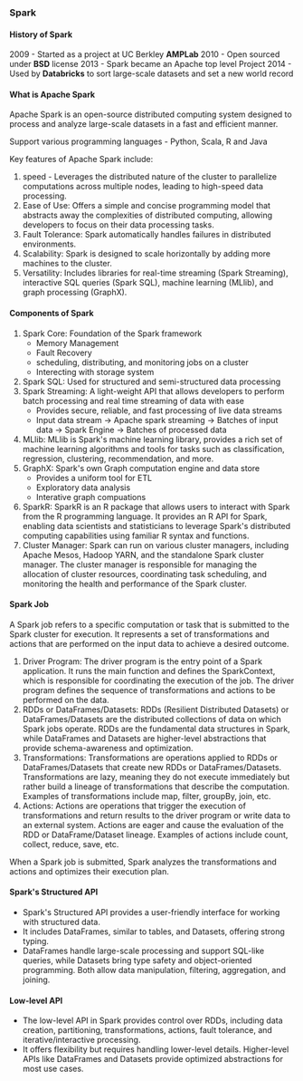 ### Spark

#### History of Spark 

2009 - Started as a project at UC Berkley **AMPLab**
2010 - Open sourced under **BSD** license 
2013 - Spark became an Apache top level Project
2014 - Used by **Databricks** to sort large-scale datasets and set a new world record 

#### What is Apache Spark 

Apache Spark is an open-source distributed computing system designed to process and analyze large-scale datasets in a fast and efficient manner.

Support various programming languages - Python, Scala, R and Java 

Key features of Apache Spark include:
1. speed -  Leverages the distributed nature of the cluster to parallelize computations across multiple nodes, leading to high-speed data processing.
2. Ease of Use: Offers a simple and concise programming model that abstracts away the complexities of distributed computing, allowing developers to focus on their data processing tasks. 
3. Fault Tolerance: Spark automatically handles failures in distributed environments.
4. Scalability: Spark is designed to scale horizontally by adding more machines to the cluster. 
5. Versatility: Includes libraries for real-time streaming (Spark Streaming), interactive SQL queries (Spark SQL), machine learning (MLlib), and graph processing (GraphX).

#### Components of Spark 

1. Spark Core: Foundation of the Spark framework
    - Memory Management 
    - Fault Recovery
    - scheduling, distributing, and monitoring jobs on a cluster 
    - Interecting with storage system 
2. Spark SQL: Used for structured and semi-structured data processing 
3. Spark Streaming: A light-weight API that allows developers to perform batch processing and real time streaming of data with ease 
    - Provides secure, reliable, and fast processing of live data streams 
    - Input data stream -> Apache spark streaming -> Batches of input data -> Spark Engine -> Batches of processed data 
4. MLlib: MLlib is Spark's machine learning library, provides a rich set of machine learning algorithms and tools for tasks such as classification, regression, clustering, recommendation, and more. 
5. GraphX: Spark's own Graph computation engine and data store 
    - Provides a uniform tool for ETL 
    - Exploratory data analysis 
    - Interative graph compuations 
6. SparkR: SparkR is an R package that allows users to interact with Spark from the R programming language. It provides an R API for Spark, enabling data scientists and statisticians to leverage Spark's distributed computing capabilities using familiar R syntax and functions.
7. Cluster Manager: Spark can run on various cluster managers, including Apache Mesos, Hadoop YARN, and the standalone Spark cluster manager. The cluster manager is responsible for managing the allocation of cluster resources, coordinating task scheduling, and monitoring the health and performance of the Spark cluster.

#### Spark Job 

A Spark job refers to a specific computation or task that is submitted to the Spark cluster for execution. It represents a set of transformations and actions that are performed on the input data to achieve a desired outcome. 

1. Driver Program: The driver program is the entry point of a Spark application. It runs the main function and defines the SparkContext, which is responsible for coordinating the execution of the job. The driver program defines the sequence of transformations and actions to be performed on the data.
2. RDDs or DataFrames/Datasets: RDDs (Resilient Distributed Datasets) or DataFrames/Datasets are the distributed collections of data on which Spark jobs operate. RDDs are the fundamental data structures in Spark, while DataFrames and Datasets are higher-level abstractions that provide schema-awareness and optimization.
3. Transformations: Transformations are operations applied to RDDs or DataFrames/Datasets that create new RDDs or DataFrames/Datasets. Transformations are lazy, meaning they do not execute immediately but rather build a lineage of transformations that describe the computation. Examples of transformations include map, filter, groupBy, join, etc.
4. Actions: Actions are operations that trigger the execution of transformations and return results to the driver program or write data to an external system. Actions are eager and cause the evaluation of the RDD or DataFrame/Dataset lineage. Examples of actions include count, collect, reduce, save, etc.

When a Spark job is submitted, Spark analyzes the transformations and actions and optimizes their execution plan.

#### Spark's Structured API

- Spark's Structured API provides a user-friendly interface for working with structured data.
- It includes DataFrames, similar to tables, and Datasets, offering strong typing.
- DataFrames handle large-scale processing and support SQL-like queries, while Datasets bring type safety and object-oriented programming. Both allow data manipulation, filtering, aggregation, and joining.

#### Low-level API
- The low-level API in Spark provides control over RDDs, including data creation, partitioning, transformations, actions, fault tolerance, and iterative/interactive processing.
- It offers flexibility but requires handling lower-level details. Higher-level APIs like DataFrames and Datasets provide optimized abstractions for most use cases.















